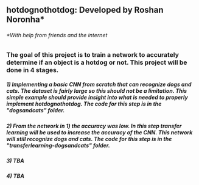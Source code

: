 ## hotdognothotdog: Developed by Roshan Noronha*
###### *With help from friends and the internet

### The goal of this project is to train a network to accurately determine if an object is a hotdog or not. This project will be done in 4 stages.

##### 1) Implementing a basic CNN from scratch that can recognize dogs and cats. The dataset is fairly large so this should not be a limitation. This simple example should provide insight into what is needed to properly implement hotdognothotdog. The code for this step is in the "dogsandcats" folder.

##### 2) From the network in 1) the accuracy was low. In this step transfer learning will be used to increase the accuracy of the CNN. This network will still recognize dogs and cats. The code for this step is in the "transferlearning-dogsandcats" folder.

##### 3) TBA

##### 4) TBA
